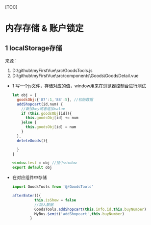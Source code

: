 [TOC]

# 内存存储 & 账户锁定

## 1 localStorage存储

来源：

1. D:\github\myFirstVue\src\GoodsTools.js
2. D:\github\myFirstVue\src\components\Goods\GoodsDetail.vue

- 1 写一个js文件，存储对应的值，window用来在浏览器控制台进行测试

  ```JavaScript
  let obj = {
    goodsObj:{'87':1,'88':5}, //初始数据
    addShopcart(id,num) {
      //新加key或者追加value
      if (this.goodsObj[id]){
        this.goodsObj[id] += num
      }else {
        this.goodsObj[id] = num
      }
    },
    deleteGoods(){
  
    }
  }
  
  window.test = obj //挂个window
  export default obj
  ```

- 在对应组件中存储

  ```JavaScript
  import GoodsTools from '@/GoodsTools'
  
  afterEnter(){
            this.isShow = false
            //加入数据
            GoodsTools.addShopcart(this.info.id,this.buyNumber)
            MyBus.$emit('addShopcart',this.buyNumber)
          }
  ```

